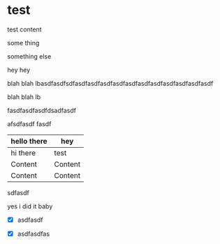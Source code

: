 # test

test content

some thing

something else

hey hey

blah blah lbasdfasdfsdfasdfasdfasdfasdfasdfasdfasdfasdfasdfasdfasdf

blah blah lb

fasdfasdfasdfdsadfasdf

afsdfasdf fasdf

| hello there | hey     |
| ----------- | ------- |
| hi there    | test    |
| Content     | Content |
| Content     | Content |

sdfasdf

yes i did it baby

*   [x] asdfasdf

*   [x] asdfasdfas

